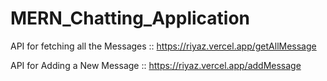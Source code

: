 # MERN_Chatting_Application


API for fetching all the Messages :: 
https://riyaz.vercel.app/getAllMessage

API for Adding a New Message :: 
https://riyaz.vercel.app/addMessage